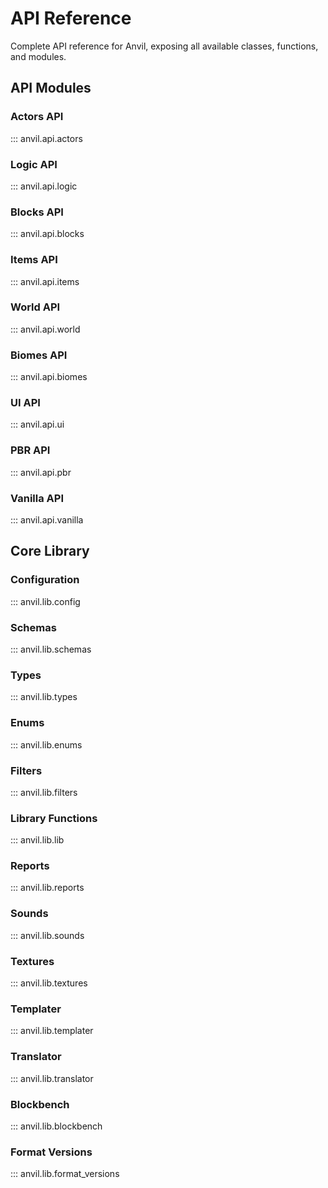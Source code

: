 # API Reference

Complete API reference for Anvil, exposing all available classes, functions, and modules.

## API Modules

### Actors API
::: anvil.api.actors

### Logic API  
::: anvil.api.logic

### Blocks API
::: anvil.api.blocks

### Items API
::: anvil.api.items

### World API
::: anvil.api.world

### Biomes API
::: anvil.api.biomes

### UI API
::: anvil.api.ui

### PBR API
::: anvil.api.pbr

### Vanilla API
::: anvil.api.vanilla

## Core Library

### Configuration
::: anvil.lib.config

### Schemas
::: anvil.lib.schemas

### Types
::: anvil.lib.types

### Enums
::: anvil.lib.enums

### Filters
::: anvil.lib.filters

### Library Functions
::: anvil.lib.lib

### Reports
::: anvil.lib.reports

### Sounds
::: anvil.lib.sounds

### Textures
::: anvil.lib.textures

### Templater
::: anvil.lib.templater

### Translator
::: anvil.lib.translator

### Blockbench
::: anvil.lib.blockbench

### Format Versions
::: anvil.lib.format_versions